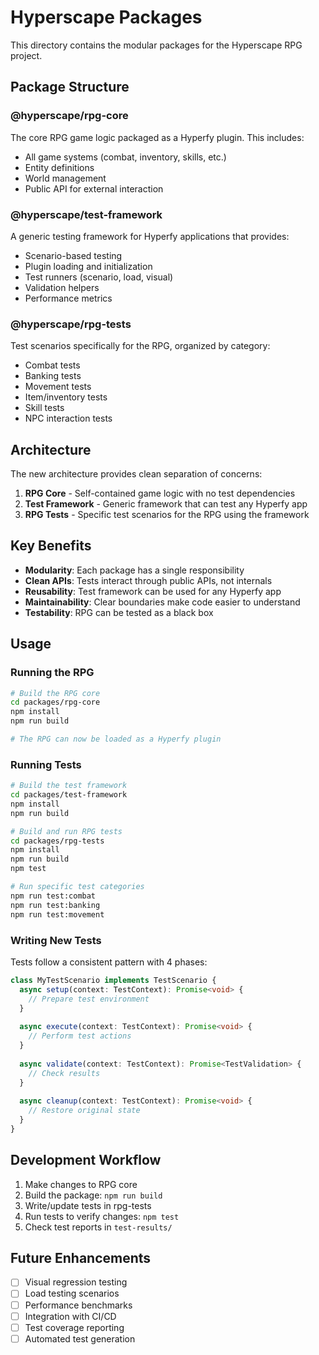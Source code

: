 # Hyperscape Packages

This directory contains the modular packages for the Hyperscape RPG project.

## Package Structure

### @hyperscape/rpg-core
The core RPG game logic packaged as a Hyperfy plugin. This includes:
- All game systems (combat, inventory, skills, etc.)
- Entity definitions
- World management
- Public API for external interaction

### @hyperscape/test-framework
A generic testing framework for Hyperfy applications that provides:
- Scenario-based testing
- Plugin loading and initialization
- Test runners (scenario, load, visual)
- Validation helpers
- Performance metrics

### @hyperscape/rpg-tests
Test scenarios specifically for the RPG, organized by category:
- Combat tests
- Banking tests
- Movement tests
- Item/inventory tests
- Skill tests
- NPC interaction tests

## Architecture

The new architecture provides clean separation of concerns:

1. **RPG Core** - Self-contained game logic with no test dependencies
2. **Test Framework** - Generic framework that can test any Hyperfy app
3. **RPG Tests** - Specific test scenarios for the RPG using the framework

## Key Benefits

- **Modularity**: Each package has a single responsibility
- **Clean APIs**: Tests interact through public APIs, not internals
- **Reusability**: Test framework can be used for any Hyperfy app
- **Maintainability**: Clear boundaries make code easier to understand
- **Testability**: RPG can be tested as a black box

## Usage

### Running the RPG
```bash
# Build the RPG core
cd packages/rpg-core
npm install
npm run build

# The RPG can now be loaded as a Hyperfy plugin
```

### Running Tests
```bash
# Build the test framework
cd packages/test-framework
npm install
npm run build

# Build and run RPG tests
cd packages/rpg-tests
npm install
npm run build
npm test

# Run specific test categories
npm run test:combat
npm run test:banking
npm run test:movement
```

### Writing New Tests

Tests follow a consistent pattern with 4 phases:

```typescript
class MyTestScenario implements TestScenario {
  async setup(context: TestContext): Promise<void> {
    // Prepare test environment
  }
  
  async execute(context: TestContext): Promise<void> {
    // Perform test actions
  }
  
  async validate(context: TestContext): Promise<TestValidation> {
    // Check results
  }
  
  async cleanup(context: TestContext): Promise<void> {
    // Restore original state
  }
}
```

## Development Workflow

1. Make changes to RPG core
2. Build the package: `npm run build`
3. Write/update tests in rpg-tests
4. Run tests to verify changes: `npm test`
5. Check test reports in `test-results/`

## Future Enhancements

- [ ] Visual regression testing
- [ ] Load testing scenarios
- [ ] Performance benchmarks
- [ ] Integration with CI/CD
- [ ] Test coverage reporting
- [ ] Automated test generation 